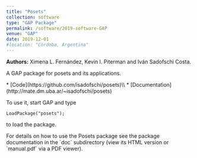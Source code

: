 ```yaml
---
title: "Posets"
collection: software
type: "GAP Package"
permalink: /software/2019-software-GAP
venue: "GAP"
date: 2019-12-01
#location: "Córdoba, Argentina"
---
```



**Authors:** Ximena L. Fernández, Kevin I. Piterman and Iván Sadofschi Costa.
<p>A GAP package for posets and its applications.</p>
* [Code](https://github.com/isadofschi/posets)\\
* [Documentation](http://mate.dm.uba.ar/~isadofschi/posets)
<p>To use it, start GAP and type

	LoadPackage("posets");

to load the package.</p>
<p>For details on how to use the Posets package see the package
documentation in the `doc` subdirectory (view its HTML version or 
`manual.pdf`  via a PDF viewer).
</p>

